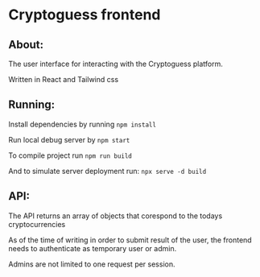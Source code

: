 # Cryptoguess frontend

## About:

The user interface for interacting with the Cryptoguess platform.

Written in React and Tailwind css

## Running:

Install dependencies by running `npm install`

Run local debug server by `npm start`

To compile project run `npm run build`

And to simulate server deployment run: `npx serve -d build`

## API:

The API returns an array of objects that corespond to the todays cryptocurrencies

As of the time of writing in order to submit result of the user, the frontend needs to authenticate as temporary user or admin.

Admins are not limited to one request per session.
